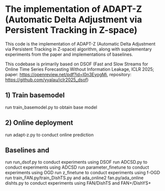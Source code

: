# The implementation of ADAPT-Z (Automatic Delta Adjustment via Persistent Tracking in Z-space)
This code is the implementation of ADAPT-Z (Automatic Delta Adjustment via Persistent Tracking in Z-space) algorithm, along with supplementary experiments from the paper and implementations of baselines.

This codebase is primarily based on DSOF (Fast and Slow Streams for Online Time Series Forecasting Without Information Leakage, ICLR 2025; paper: https://openreview.net/pdf?id=I0n3EyogMi, repository: https://github.com/yyalau/iclr2025_dsof)
## 1) Train basemodel
run train_basemodel.py to obtain base model

## 2) Online deployment
run adapt-z.py to conduct online prediction

## Baselines and 
run run_dsof.py to conduct experiments using DSOF
run ADCSD.py to conduct experiments using ADCSD
run parameter_finetune to conduct experiments using OGD
run z_finetune to conduct experiments using f-OGD
run train_FAN.py/train_DishTS.py and ada_online2 fan.py/ada_online dishts.py to conduct experiments using FAN/DishTS and FAN+/DishYS+
